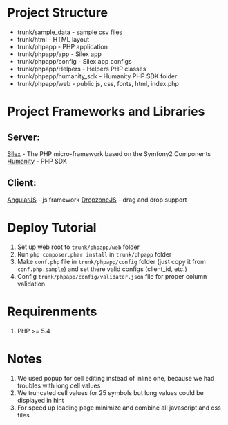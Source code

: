 Project Structure
=================
- trunk/sample_data - sample csv files
- trunk/html - HTML layout
- trunk/phpapp - PHP application
- trunk/phpapp/app - Silex app
- trunk/phpapp/config - Silex app configs
- trunk/phpapp/Helpers - Helpers PHP classes
- trunk/phpapp/humanity_sdk - Humanity PHP SDK folder
- trunk/phpapp/web - public js, css, fonts, html, index.php


Project Frameworks and Libraries
=================
## Server: 
[Silex](http://silex.sensiolabs.org/) - The PHP micro-framework based on the Symfony2 Components
[Humanity](https://github.com/humanityapp/php-sdk) - PHP SDK

## Client:
[AngularJS](https://angularjs.org/) - js framework
[DropzoneJS](http://www.dropzonejs.com/) - drag and drop support


Deploy Tutorial
=================
1. Set up web root to ```trunk/phpapp/web``` folder
2. Run ```php composer.phar install``` in ```trunk/phpapp``` folder
3. Make ```conf.php``` file in ```trunk/phpapp/config``` folder (just copy it from ```conf.php.sample```) and set there valid configs (client_id, etc.)
4. Config ```trunk/phpapp/config/validator.json``` file for proper column validation


Requirenments
=================
1. PHP >= 5.4


Notes
=================
1. We used popup for cell editing instead of inline one, because we had troubles with long cell values
2. We truncated cell values for 25 symbols but long values could be displayed in hint
3. For speed up loading page minimize and combine all javascript and css files